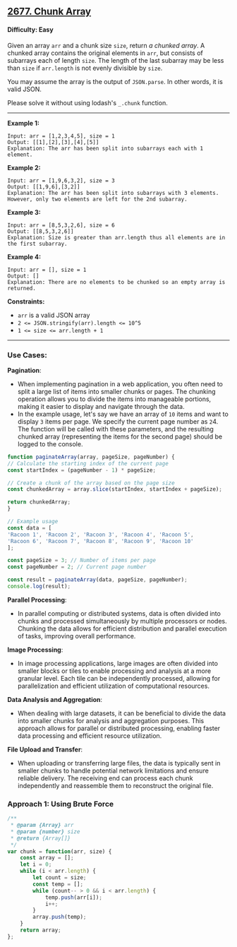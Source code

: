 ## [2677. Chunk Array](https://leetcode.com/problems/chunk-array)

#### Difficulty: Easy

Given an array ```arr``` and a chunk size ```size```, return _a chunked array_. A chunked array contains the original elements in ```arr```, but consists of subarrays each of length ```size```. The length of the last subarray may be less than ```size``` if ```arr.length``` is not evenly divisible by ```size```.

You may assume the array is the output of ```JSON.parse```. In other words, it is valid JSON.

Please solve it without using lodash's ```_.chunk``` function.

---

__Example 1:__
```
Input: arr = [1,2,3,4,5], size = 1
Output: [[1],[2],[3],[4],[5]]
Explanation: The arr has been split into subarrays each with 1 element.
```

__Example 2:__
```
Input: arr = [1,9,6,3,2], size = 3
Output: [[1,9,6],[3,2]]
Explanation: The arr has been split into subarrays with 3 elements. However, only two elements are left for the 2nd subarray.
```

__Example 3:__
```
Input: arr = [8,5,3,2,6], size = 6
Output: [[8,5,3,2,6]]
Explanation: Size is greater than arr.length thus all elements are in the first subarray.
```

__Example 4:__
```
Input: arr = [], size = 1
Output: []
Explanation: There are no elements to be chunked so an empty array is returned.
```

__Constraints:__

- ```arr``` is a valid JSON array
- ```2 <= JSON.stringify(arr).length <= 10^5```
- ```1 <= size <= arr.length + 1```

---

### Use Cases:

__Pagination__:

- When implementing pagination in a web application, you often need to split a large list of items into smaller chunks or pages. The chunking operation allows you to divide the items into manageable portions, making it easier to display and navigate through the data.
- In the example usage, let's say we have an array of ```10``` items and want to display ```3``` items per page. We specify the current page number as ```2```4. The function will be called with these parameters, and the resulting chunked array (representing the items for the second page) should be logged to the console.

```JavaScript
function paginateArray(array, pageSize, pageNumber) {
// Calculate the starting index of the current page
const startIndex = (pageNumber - 1) * pageSize;

// Create a chunk of the array based on the page size
const chunkedArray = array.slice(startIndex, startIndex + pageSize);

return chunkedArray;
}

// Example usage
const data = [
'Racoon 1', 'Racoon 2', 'Racoon 3', 'Racoon 4', 'Racoon 5',
'Racoon 6', 'Racoon 7', 'Racoon 8', 'Racoon 9', 'Racoon 10'
];

const pageSize = 3; // Number of items per page
const pageNumber = 2; // Current page number

const result = paginateArray(data, pageSize, pageNumber);
console.log(result);
```

__Parallel Processing__:

- In parallel computing or distributed systems, data is often divided into chunks and processed simultaneously by multiple processors or nodes. Chunking the data allows for efficient distribution and parallel execution of tasks, improving overall performance.

__Image Processing__:

- In image processing applications, large images are often divided into smaller blocks or tiles to enable processing and analysis at a more granular level. Each tile can be independently processed, allowing for parallelization and efficient utilization of computational resources.

__Data Analysis and Aggregation__:

- When dealing with large datasets, it can be beneficial to divide the data into smaller chunks for analysis and aggregation purposes. This approach allows for parallel or distributed processing, enabling faster data processing and efficient resource utilization.

__File Upload and Transfer__:

- When uploading or transferring large files, the data is typically sent in smaller chunks to handle potential network limitations and ensure reliable delivery. The receiving end can process each chunk independently and reassemble them to reconstruct the original file.

### Approach 1: Using Brute Force

```JavaScript
/**
 * @param {Array} arr
 * @param {number} size
 * @return {Array[]}
 */
var chunk = function(arr, size) {
    const array = [];
    let i = 0;
    while (i < arr.length) {
        let count = size;
        const temp = [];
        while (count-- > 0 && i < arr.length) {
            temp.push(arr[i]);
            i++;
        }
        array.push(temp);
    }
    return array;
};
```
